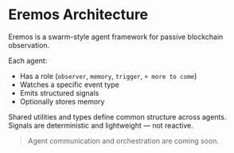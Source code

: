 # Eremos Architecture

Eremos is a swarm-style agent framework for passive blockchain observation.

Each agent:

- Has a role (`observer`, `memory`, `trigger`, `+ more to come`)
- Watches a specific event type
- Emits structured signals
- Optionally stores memory

Shared utilities and types define common structure across agents.  
Signals are deterministic and lightweight — not reactive.

> Agent communication and orchestration are coming soon.
